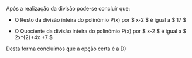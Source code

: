 Após a realização da divisão pode-se concluir que: 

- O Resto da divisão inteira do polinómio P(x) por $ x-2 $ é igual a $ 17 $

- O Quociente da divisão inteira do polinómio P(x) por $ x-2 $ é igual a $ 2x^{2}+4x +7 $

Desta forma concluímos que a opção certa é a D)